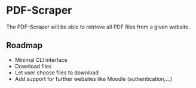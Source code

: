 # PDF-Scraper
The PDF-Scraper will be able to retrieve all PDF files from a given website.

## Roadmap
- Minimal CLI interface
- Download files
- Let user choose files to download
- Add support for further websites like Moodle (authentication,...)